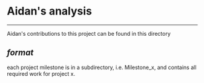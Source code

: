 # Aidan's analysis
---------------
Aidan's contributions to this project can be found in this directory

## *format*
each project milestone is in a subdirectory, i.e. Milestone_x, and contains all required work for project x.
